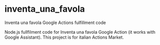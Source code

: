 # inventa_una_favola
Inventa una favola Google Actions fulfillment code

Node.js fullfilment code for Inventa una favola Google Action (it works with Google Assistant).
This project is for italian Actions Market.
